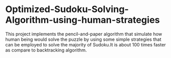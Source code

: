 # Optimized-Sudoku-Solving-Algorithm-using-human-strategies
This project implements the pencil-and-paper algorithm that simulate how human being would solve the puzzle by using some simple strategies that can be employed to solve the majority of Sudoku.It is about 100 times faster as compare to backtracking algorithm.
